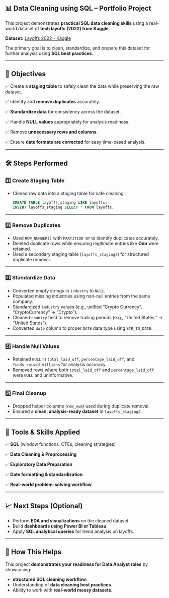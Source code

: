 ## 📊 Data Cleaning using SQL – Portfolio Project

This project demonstrates **practical SQL data cleaning skills** using a real-world dataset of **tech layoffs (2022) from Kaggle**.

**Dataset:** [Layoffs 2022 - Kaggle](layoffs.csv)

The primary goal is to clean, standardize, and prepare this dataset for further analysis using **SQL best practices**.

---

## 📌 Objectives

✅ Create a **staging table** to safely clean the data while preserving the raw dataset.

✅ Identify and **remove duplicates** accurately.

✅ **Standardize data** for consistency across the dataset.

✅ Handle **NULL values** appropriately for analysis readiness.

✅ Remove **unnecessary rows and columns**.

✅ Ensure **date formats are corrected** for easy time-based analysis.

---

## 🛠️ Steps Performed

### 1️⃣ Create Staging Table

* Cloned raw data into a staging table for safe cleaning:

  ```sql
  CREATE TABLE layoffs_staging LIKE layoffs;
  INSERT layoffs_staging SELECT * FROM layoffs;
  ```

---

### 2️⃣ Remove Duplicates

* Used `ROW_NUMBER()` with `PARTITION BY` to identify duplicates accurately.
* Deleted duplicate rows while ensuring legitimate entries like **Oda** were retained.
* Used a secondary staging table (`layoffs_staging2`) for structured duplicate removal.

---

### 3️⃣ Standardize Data

* Converted empty strings in `industry` to `NULL`.
* Populated missing industries using non-null entries from the same company.
* Standardized `industry` values (e.g., unified “Crypto Currency”, “CryptoCurrency” → “Crypto”).
* Cleaned `country` field to remove trailing periods (e.g., “United States.” → “United States”).
* Converted `date` column to proper `DATE` data type using `STR_TO_DATE`.

---

### 4️⃣ Handle Null Values

* Retained `NULL` in `total_laid_off`, `percentage_laid_off`, and `funds_raised_millions` for analysis accuracy.
* Removed rows where both `total_laid_off` and `percentage_laid_off` were `NULL` and uninformative.

---

### 5️⃣ Final Cleanup

* Dropped helper columns (`row_num`) used during duplicate removal.
* Ensured a **clean, analysis-ready dataset** in `layoffs_staging2`.

---

## 🧩 Tools & Skills Applied

✅ **SQL** (window functions, CTEs, cleaning strategies)

✅ **Data Cleaning & Preprocessing**

✅ **Exploratory Data Preparation**

✅ **Date formatting & standardization**

✅ **Real-world problem-solving workflow**

---

## 📈 Next Steps (Optional)

* Perform **EDA and visualizations** on the cleaned dataset.
* Build **dashboards using Power BI or Tableau**.
* Apply **SQL analytical queries** for trend analysis on layoffs.

---

## 🚀 How This Helps

This project **demonstrates your readiness for Data Analyst roles** by showcasing:

* **structured SQL cleaning workflow**.
* Understanding of **data cleaning best practices**.
* Ability to work with **real-world messy datasets**.
